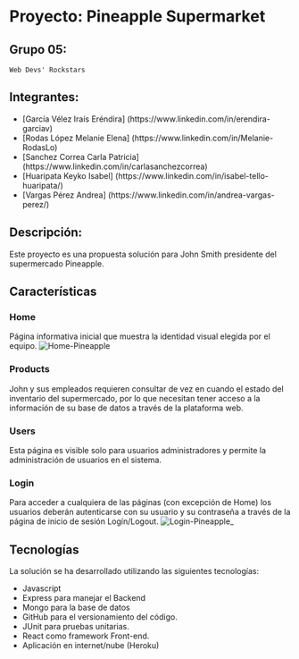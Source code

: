 # Proyecto: Pineapple Supermarket

## Grupo 05:
    
    Web Devs' Rockstars

## Integrantes:

<ul>
  <li> [García Vélez Iraís Eréndira] (https://www.linkedin.com/in/erendira-garciav) </li>
  <li> [Rodas López Melanie Elena] (https://www.linkedin.com/in/Melanie-RodasLo) </li>
  <li> [Sanchez Correa Carla Patricia] (https://www.linkedin.com/in/carlasanchezcorrea) </li>
  <li> [Huaripata Keyko Isabel] (https://www.linkedin.com/in/isabel-tello-huaripata/) </li>
  <li> [Vargas Pérez Andrea] (https://www.linkedin.com/in/andrea-vargas-perez/) </li>
</ul>

## Descripción:
    
Este proyecto es una propuesta solución para John Smith presidente del supermercado Pineapple.

## Características

### Home

Página informativa inicial que muestra la identidad visual elegida por el equipo. 
![Home-Pineapple](https://user-images.githubusercontent.com/89095047/143374206-76f41483-9172-4f2a-b207-7e214c39a194.png)

### Products

John y sus empleados requieren consultar de vez en cuando el estado del inventario del supermercado, por lo que necesitan tener acceso a la información de su base de datos a través de la plataforma web. 

### Users

Esta página es visible solo para usuarios administradores y permite la administración de usuarios en el sistema. 

### Login 

 Para acceder a cualquiera de las páginas (con excepción de Home) los usuarios deberán autenticarse con su usuario y su contraseña a través de la página de inicio de sesión Logín/Logout.
![Login-Pineapple_](https://user-images.githubusercontent.com/89095047/143374359-4673ee53-0d8f-4c7f-a897-c27db65ba538.png)

## Tecnologías

La solución se ha desarrollado utilizando las siguientes tecnologías:
<ul>
    <li>Javascript</li>
    <li>Express para manejar el Backend </li>
    <li>Mongo para la base de datos </li>
    <li>GitHub para el versionamiento del código.</li>
    <li>JUnit para pruebas unitarias.</li>
    <li>React como framework Front-end.</li>
    <li>Aplicación en internet/nube (Heroku)</li>
</ul>








